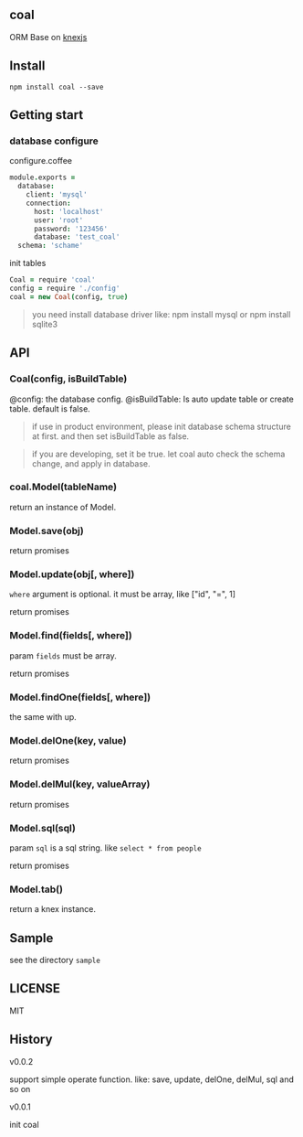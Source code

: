 coal
----------------
  ORM Base on [knexjs](http://knexjs.org)


## Install

```shell
npm install coal --save
```

## Getting start


### database configure

configure.coffee

```coffeescript
module.exports =
  database:
    client: 'mysql'
    connection:
      host: 'localhost'
      user: 'root'
      password: '123456'
      database: 'test_coal'
  schema: 'schame'
```

init tables

```coffeescript
Coal = require 'coal'
config = require './config'
coal = new Coal(config, true)
```

> you need install database driver like: npm install mysql or npm install sqlite3

## API

### Coal(config, isBuildTable)

@config:  the database config.
@isBuildTable: Is auto update table or create table. default is false.

> if use in product environment, please init database schema structure at first.
> and then set isBuildTable as false.

> if you are developing, set it be true. let coal auto check the schema change, and
> apply in database.

### coal.Model(tableName)

return an instance of Model.

### Model.save(obj)

return promises

### Model.update(obj[, where])

```where``` argument is optional. it must be array, like ["id", "=", 1]

return promises

### Model.find(fields[, where])

param ```fields``` must be array. 

return promises

### Model.findOne(fields[, where])

the same with up.

### Model.delOne(key, value)

return promises

### Model.delMul(key, valueArray)

return promises

### Model.sql(sql)

param ```sql``` is a sql string. like ```select * from people```

return promises

### Model.tab()

return a knex instance.

## Sample

see the directory ```sample```

## LICENSE

MIT

## History

v0.0.2

  support simple operate function. like: save, update, delOne, delMul, sql and so on

v0.0.1

  init coal